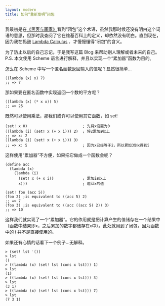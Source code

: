 ```yaml
---
layout: modern
title: 如何“重新发明”闭包
---
```


我最初是在<a href="http://paulgraham.com/hackpaint.html">《黑客与画家》</a>看到“闭包”这个术语，虽然我那时候还没有明白这个词语的意思，但那时我查阅了它在维基百科上的定义，却依然没有明白。直到现在，因为我在捣鼓 <a href="http://en.wikipedia.org/wiki/Lambda_calculus">Lambda Calculus</a> ，才慢慢懂得“闭包”的含义。

为了防止以后的自己忘记，于是我写这篇 Blog 来帮助别人理解或者未来的自己。P.S. 本文使用 Scheme 语言进行解释，并且以实现一个“累加器”函数为目的。

怎么在 Scheme 中写一个匿名函数返回输入的值呢？显然很简单...

    ((lambda (x) x) 7)
    ;; => 7
    
那如果要在匿名函数中实现返回一个数的平方呢？

    ((lambda (x) (* x x)) 5)
    ;; => 25
    
既然可以使用乘法，那我们或许可以使用其它函数，如 set!

    (set! x 0)                         ; 先将x设置为0
    ((lambda (i) (set! x (+ x i))) 2)  ; 将2累加到x上
    ;; => x: 2
    ((lambda (i) (set! x (+ x i))) 3)
    ;; => x: 5                         ; 因为x已经等于2，所以累加3到x得到5
    
这样使用“累加器”不方便，如果把它做成一个函数会呢？

    (define acc
      (lambda (x)
        (lambda (i)
          (set! x (+ x i))             ; 累加i到x上
          x)))                         ; 返回x的值
          
    (set! foo (acc 5))
    (foo 2) ;is equivalent to ((acc 5) 2)
    ;; => 7
    (foo 3) ;is equivalent to ((acc ((acc 5) 2)) 3)
    ;; => 10
    
这样我们就实现了一个“累加器”。它的作用就是把计算产生的值储存在一个结果中（函数中结果即x，之后累加的数字都储存在x中）。此处就用到了闭包，因为函数中的 i 并不是直接使用的。

如果还有心情的话看下一个例子...无解释。

    > (set! lst '())
    > lst
    ()
    > ((lambda (x) (set! lst (cons x lst))) 1)
    > lst
    (1)
    > ((lambda (x) (set! lst (cons x lst))) 3)
    > lst
    (3 1)
    > ((lambda (x) (set! lst (cons x lst))) 7)
    > lst
    (7 3 1)